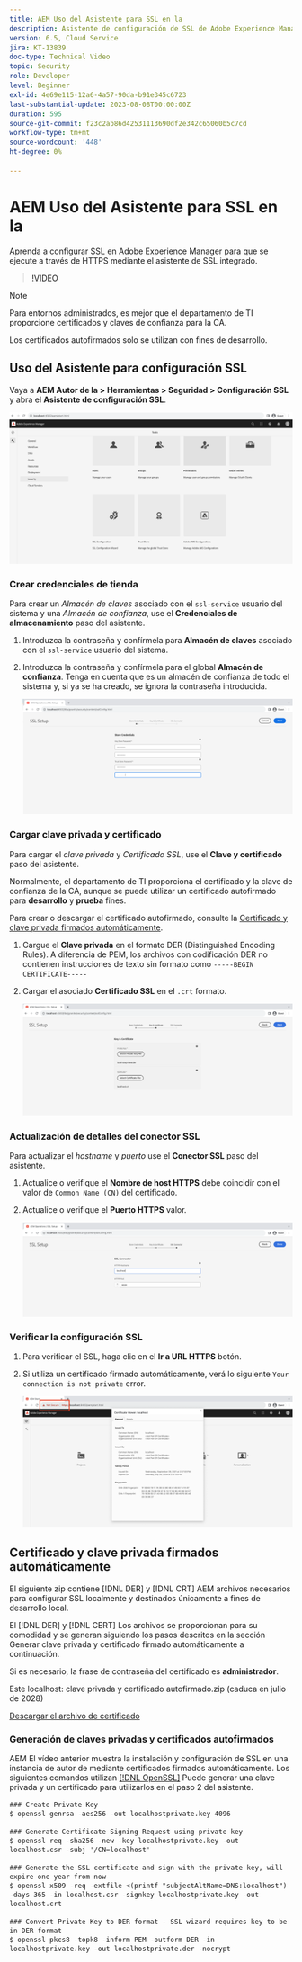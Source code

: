 ```yaml
---
title: AEM Uso del Asistente para SSL en la
description: Asistente de configuración de SSL de Adobe Experience Manager AEM para facilitar la configuración de una instancia de para que se ejecute en HTTPS.
version: 6.5, Cloud Service
jira: KT-13839
doc-type: Technical Video
topic: Security
role: Developer
level: Beginner
exl-id: 4e69e115-12a6-4a57-90da-b91e345c6723
last-substantial-update: 2023-08-08T00:00:00Z
duration: 595
source-git-commit: f23c2ab86d42531113690df2e342c65060b5c7cd
workflow-type: tm+mt
source-wordcount: '448'
ht-degree: 0%

---
```


# AEM Uso del Asistente para SSL en la

Aprenda a configurar SSL en Adobe Experience Manager para que se ejecute a través de HTTPS mediante el asistente de SSL integrado.

>[!VIDEO](https://video.tv.adobe.com/v/17993?quality=12&learn=on)


>[!NOTE]
>
>Para entornos administrados, es mejor que el departamento de TI proporcione certificados y claves de confianza para la CA.
>
>Los certificados autofirmados solo se utilizan con fines de desarrollo.

## Uso del Asistente para configuración SSL

Vaya a __AEM Autor de la > Herramientas > Seguridad > Configuración SSL__ y abra el __Asistente de configuración SSL__.

![Asistente de configuración SSL](assets/use-the-ssl-wizard/ssl-config-wizard.png)

### Crear credenciales de tienda

Para crear un _Almacén de claves_ asociado con el `ssl-service` usuario del sistema y una _Almacén de confianza_, use el __Credenciales de almacenamiento__ paso del asistente.

1. Introduzca la contraseña y confírmela para __Almacén de claves__ asociado con el `ssl-service` usuario del sistema.
1. Introduzca la contraseña y confírmela para el global __Almacén de confianza__. Tenga en cuenta que es un almacén de confianza de todo el sistema y, si ya se ha creado, se ignora la contraseña introducida.

   ![Configuración de SSL: credenciales de almacenamiento](assets/use-the-ssl-wizard/store-credentials.png)

### Cargar clave privada y certificado

Para cargar el _clave privada_ y _Certificado SSL_, use el __Clave y certificado__ paso del asistente.

Normalmente, el departamento de TI proporciona el certificado y la clave de confianza de la CA, aunque se puede utilizar un certificado autofirmado para __desarrollo__ y __prueba__ fines.

Para crear o descargar el certificado autofirmado, consulte la [Certificado y clave privada firmados automáticamente](#self-signed-private-key-and-certificate).

1. Cargue el __Clave privada__ en el formato DER (Distinguished Encoding Rules). A diferencia de PEM, los archivos con codificación DER no contienen instrucciones de texto sin formato como `-----BEGIN CERTIFICATE-----`
1. Cargar el asociado __Certificado SSL__ en el `.crt` formato.

   ![Configuración de SSL: clave privada y certificado](assets/use-the-ssl-wizard/privatekey-and-certificate.png)

### Actualización de detalles del conector SSL

Para actualizar el _hostname_ y _puerto_ use el __Conector SSL__ paso del asistente.

1. Actualice o verifique el __Nombre de host HTTPS__ debe coincidir con el valor de `Common Name (CN)` del certificado.
1. Actualice o verifique el __Puerto HTTPS__ valor.

   ![Configuración de SSL: Detalles del conector SSL](assets/use-the-ssl-wizard/ssl-connector-details.png)

### Verificar la configuración SSL

1. Para verificar el SSL, haga clic en el __Ir a URL HTTPS__ botón.
1. Si utiliza un certificado firmado automáticamente, verá lo siguiente `Your connection is not private` error.

   ![AEM Configuración de SSL: Verificar el uso de HTTPS](assets/use-the-ssl-wizard/verify-aem-over-ssl.png)

## Certificado y clave privada firmados automáticamente

El siguiente zip contiene [!DNL DER] y [!DNL CRT] AEM archivos necesarios para configurar SSL localmente y destinados únicamente a fines de desarrollo local.

El [!DNL DER] y [!DNL CERT] Los archivos se proporcionan para su comodidad y se generan siguiendo los pasos descritos en la sección Generar clave privada y certificado firmado automáticamente a continuación.

Si es necesario, la frase de contraseña del certificado es **administrador**.

Este localhost: clave privada y certificado autofirmado.zip (caduca en julio de 2028)

[Descargar el archivo de certificado](assets/use-the-ssl-wizard/certificate.zip)

### Generación de claves privadas y certificados autofirmados

AEM El vídeo anterior muestra la instalación y configuración de SSL en una instancia de autor de mediante certificados firmados automáticamente. Los siguientes comandos utilizan [[!DNL OpenSSL]](https://www.openssl.org/) Puede generar una clave privada y un certificado para utilizarlos en el paso 2 del asistente.

```shell
### Create Private Key
$ openssl genrsa -aes256 -out localhostprivate.key 4096

### Generate Certificate Signing Request using private key
$ openssl req -sha256 -new -key localhostprivate.key -out localhost.csr -subj '/CN=localhost'

### Generate the SSL certificate and sign with the private key, will expire one year from now
$ openssl x509 -req -extfile <(printf "subjectAltName=DNS:localhost") -days 365 -in localhost.csr -signkey localhostprivate.key -out localhost.crt

### Convert Private Key to DER format - SSL wizard requires key to be in DER format
$ openssl pkcs8 -topk8 -inform PEM -outform DER -in localhostprivate.key -out localhostprivate.der -nocrypt
```
